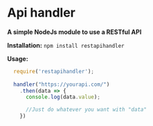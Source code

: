 # Api handler
**A simple NodeJs module to use a RESTful API**

**Installation:**
`npm install restapihandler`

**Usage:**

```javascript
  require('restapihandler');
  
  handler("https://yourapi.com/")
    .then(data => {
      console.log(data.value);

      //Just do whatever you want with "data"
    })
```
